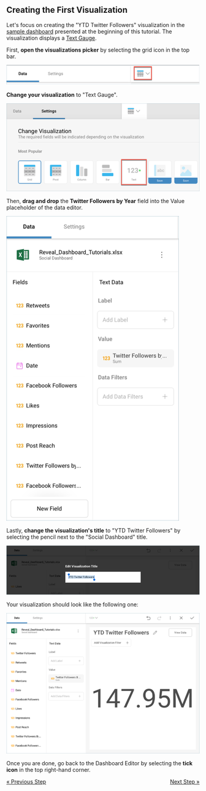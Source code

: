 ## Creating the First Visualization  

Let's focus on creating the "YTD Twitter Followers" visualization in the
[sample dashboard](overview.md) presented at the beginning
of this tutorial. The visualization displays a [Text Gauge](~/jp/data-visualizations/gauge-views.html#text-gauge).

First, **open the visualizations picker** by selecting the grid icon in
the top bar.

![VisualizationsMenu\_All](images/VisualizationsMenu_All.png)

**Change your visualization** to "Text Gauge".

![SelectTextGauge\_All](images/SelectTextGauge_All.png)

Then, **drag and drop** the **Twitter Followers by Year** field into the
Value placeholder of the data editor.

![SocialFirstDragDrop\_All](images/SocialFirstDragDrop_All.png)

Lastly, **change the visualization's title** to "YTD Twitter Followers"
by selecting the pencil next to the "Social Dashboard" title.

![SocialWonOpportunitiesTitle\_All](images/SocialWonOpportunitiesTitle_All.png)

Your visualization should look like the following one:

![SocialFirstVisualizationSample\_All](images/SocialFirstVisualizationSample_All.png)

Once you are done, go back to the Dashboard Editor by selecting the
**tick icon** in the top right-hand corner.

<style>
.previous {
    text-align: left
}

.next {
    float: right
}

</style>

<a href="social-starting-creation-process.md" class="previous">&laquo; Previous Step</a>
<a href="social-creating-dashboard-filter-connecting-visualization.md" class="next">Next Step &raquo;</a>

